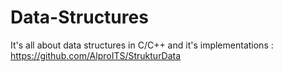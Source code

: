 # Data-Structures
It's all about data structures in C/C++ and it's implementations : https://github.com/AlproITS/StrukturData

